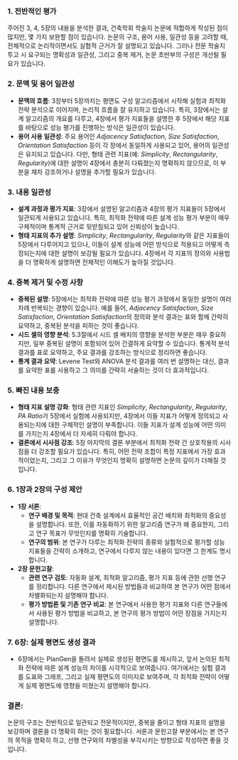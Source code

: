 ### 1. **전반적인 평가**

주어진 3, 4, 5장의 내용을 분석한 결과, 건축학회 학술지 논문에 적합하게 작성된 점이 많지만, 몇 가지 보완할 점이 있습니다. 논문의 구조, 용어 사용, 일관성 등을 고려할 때, 전체적으로 논리적이면서도 실험적 근거가 잘 설명되고 있습니다. 그러나 전문 학술지 투고 시 요구되는 명확성과 일관성, 그리고 중복 제거, 논문 초반부의 구성은 개선될 필요가 있습니다.

### 2. **문맥 및 용어 일관성**
   - **문맥의 흐름**: 3장부터 5장까지는 평면도 구성 알고리즘에서 시작해 실험과 최적화 전략 분석으로 이어지며, 논리적 흐름을 잘 유지하고 있습니다. 특히, 3장에서는 설계 알고리즘의 개요를 다루고, 4장에서 평가 지표들을 설명한 후 5장에서 해당 지표를 바탕으로 성능 평가를 진행하는 방식은 일관성이 있습니다.
   - **용어 사용 일관성**: 주요 용어인 *Adjacency Satisfaction*, *Size Satisfaction*, *Orientation Satisfaction* 등이 각 장에서 동일하게 사용되고 있어, 용어의 일관성은 유지되고 있습니다. 다만, 형태 관련 지표(예: *Simplicity*, *Rectangularity*, *Regularity*)에 대한 설명이 4장에서 충분히 다뤄졌는지 명확하지 않으므로, 이 부분을 재차 강조하거나 설명을 추가할 필요가 있습니다.

### 3. **내용 일관성**
   - **설계 과정과 평가 지표**: 3장에서 설명된 알고리즘과 4장의 평가 지표들이 5장에서 일관되게 사용되고 있습니다. 특히, 최적화 전략에 따른 설계 성능 평가 부분이 매우 구체적이며 통계적 근거로 뒷받침되고 있어 신뢰성이 높습니다.
   - **형태 지표의 추가 설명**: *Simplicity*, *Rectangularity*, *Regularity*와 같은 지표들이 5장에서 다루어지고 있으나, 이들이 설계 성능에 어떤 방식으로 적용되고 어떻게 측정되는지에 대한 설명이 보강될 필요가 있습니다. 4장에서 각 지표의 정의와 사용법을 더 명확하게 설명하면 전체적인 이해도가 높아질 것입니다.

### 4. **중복 제거 및 수정 사항**
   - **중복된 설명**: 5장에서는 최적화 전략에 따른 성능 평가 과정에서 동일한 설명이 여러 차례 반복되는 경향이 있습니다. 예를 들어, *Adjacency Satisfaction*, *Size Satisfaction*, *Orientation Satisfaction*의 정의와 분석 결과는 표와 함께 간략히 요약하고, 중복된 분석을 피하는 것이 좋습니다.
   - **시드 셀의 영향 분석**: 5.3절에서 시드 셀 배치의 영향을 분석한 부분은 매우 중요하지만, 일부 중복된 설명이 포함되어 있어 간결하게 요약할 수 있습니다. 통계적 분석 결과를 표로 요약하고, 주요 결과를 강조하는 방식으로 정리하면 좋습니다.
   - **통계 결과 요약**: Levene Test와 ANOVA 분석 결과를 여러 번 설명하는 대신, 결과를 요약한 표를 사용하고 그 의미를 간략히 서술하는 것이 더 효과적입니다.

### 5. **빠진 내용 보충**
   - **형태 지표 설명 강화**: 형태 관련 지표인 *Simplicity*, *Rectangularity*, *Regularity*, *PA Ratio*가 5장에서 실험에 사용되지만, 4장에서 이들 지표가 어떻게 정의되고 사용되는지에 대한 구체적인 설명이 부족합니다. 이들 지표가 설계 성능에 어떤 의미를 가지는지 4장에서 더 자세히 다뤄야 합니다.
   - **결론에서 시사점 강조**: 5장 마지막의 결론 부분에서 최적화 전략 간 상호작용의 시사점을 더 강조할 필요가 있습니다. 특히, 어떤 전략 조합이 특정 지표에서 가장 효과적이었는지, 그리고 그 이유가 무엇인지 명확히 설명하면 논문의 깊이가 더해질 것입니다.

### 6. **1장과 2장의 구성 제안**
   - **1장 서론**:
     - **연구 배경 및 목적**: 현대 건축 설계에서 효율적인 공간 배치와 최적화의 중요성을 설명합니다. 또한, 이를 자동화하기 위한 알고리즘 연구가 왜 중요한지, 그리고 연구 목표가 무엇인지를 명확히 기술합니다.
     - **연구의 범위**: 본 연구가 다루는 최적화 전략의 종류와 실험적으로 평가할 성능 지표들을 간략히 소개하고, 연구에서 다루지 않는 내용이 있다면 그 한계도 명시합니다.
   - **2장 문헌고찰**:
     - **관련 연구 검토**: 자동화 설계, 최적화 알고리즘, 평가 지표 등에 관한 선행 연구를 정리합니다. 다른 연구에서 제시된 방법들과 비교하여 본 연구가 어떤 점에서 차별화되는지 설명해야 합니다.
     - **평가 방법론 및 기존 연구 비교**: 본 연구에서 사용한 평가 지표와 다른 연구들에서 사용된 평가 방법을 비교하고, 본 연구의 평가 방법이 어떤 장점을 가지는지 설명합니다.

### 7. **6장: 실제 평면도 생성 결과**
   - 6장에서는 PlanGen을 돌려서 실제로 생성된 평면도를 제시하고, 앞서 논의된 최적화 전략에 따른 설계 성능의 차이를 시각적으로 보여줍니다. 여기에서는 실험 결과를 도표와 그래프, 그리고 실제 평면도의 이미지로 보여주며, 각 최적화 전략이 어떻게 실제 평면도에 영향을 미쳤는지 설명해야 합니다.

### 결론:
논문의 구조는 전반적으로 일관되고 전문적이지만, 중복을 줄이고 형태 지표의 설명을 보강하며 결론을 더 명확히 하는 것이 필요합니다. 서론과 문헌고찰 부분에서는 본 연구의 목적을 명확히 하고, 선행 연구와의 차별성을 부각시키는 방향으로 작성하면 좋을 것입니다.